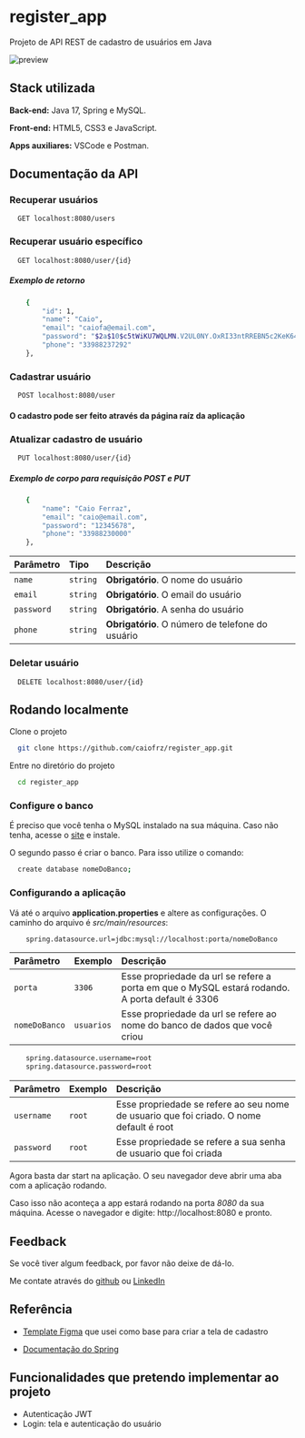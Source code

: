 
# register_app

Projeto de API REST de cadastro de usuários em Java

![preview](https://devporai.com.br/wp-content/uploads/2021/01/O-que-e-CRUD-740x414.jpg)

## Stack utilizada

**Back-end:** Java 17, Spring e MySQL.

**Front-end:** HTML5, CSS3 e JavaScript.

**Apps auxiliares:** VSCode e Postman.




## Documentação da API


### Recuperar usuários

```http
  GET localhost:8080/users
```
### Recuperar usuário específico

```http
  GET localhost:8080/user/{id}
```
##### Exemplo de retorno
```bash
    {
        "id": 1,
        "name": "Caio",
        "email": "caiofa@email.com",
        "password": "$2a$10$c5tWiKU7WQLMN.V2UL0NY.OxRI33ntRREBN5c2KeK649/ek/7Hbtm",
        "phone": "33988237292"
    },
```
### Cadastrar usuário

```http
  POST localhost:8080/user
```

#### O cadastro pode ser feito através da página raíz da aplicação
### Atualizar cadastro de usuário

```http
  PUT localhost:8080/user/{id}
```
##### Exemplo de corpo para requisição POST e PUT
```bash
    {
        "name": "Caio Ferraz",
        "email": "caio@email.com",
        "password": "12345678",
        "phone": "33988230000"
    },
```
| Parâmetro   | Tipo       | Descrição                                   |
| :---------- | :--------- | :------------------------------------------ |
| `name`      | `string` | **Obrigatório**. O nome do usuário|
| `email`      | `string` | **Obrigatório**. O email do usuário|
| `password`      | `string` | **Obrigatório**. A senha do usuário|
| `phone`      | `string` | **Obrigatório**. O número de telefone do usuário|

### Deletar usuário
```http
  DELETE localhost:8080/user/{id}
```


## Rodando localmente

Clone o projeto

```bash
  git clone https://github.com/caiofrz/register_app.git
```

Entre no diretório do projeto

```bash
  cd register_app
```
### Configure o banco

É preciso que você tenha o MySQL instalado na sua máquina. Caso não tenha, acesse o [site](https://www.mysql.com) e instale.

O segundo passo é criar o banco. Para isso utilize o comando: 
```bash
  create database nomeDoBanco;
```

### Configurando a aplicação

Vá até o arquivo **application.properties** e altere as configurações. O caminho do arquivo é *src/main/resources*:

```bash
    spring.datasource.url=jdbc:mysql://localhost:porta/nomeDoBanco
```

| Parâmetro   | Exemplo       | Descrição                                   |
| :---------- | :--------- | :------------------------------------------ |
| `porta`      | `3306` | Esse propriedade da url se refere a porta em que o MySQL estará rodando. A porta default é 3306|
| `nomeDoBanco`      | `usuarios` | Esse propriedade da url se refere ao nome do banco de dados que você criou|


```bash
    spring.datasource.username=root
    spring.datasource.password=root
```
| Parâmetro   | Exemplo       | Descrição                                   |
| :---------- | :--------- | :------------------------------------------ |
| `username`      | `root` | Esse propriedade se refere ao seu nome de usuario que foi criado. O nome default é root|
| `password`      | `root` | Esse propriedade se refere a sua senha de usuario que foi criada|


Agora basta dar start na aplicação. O seu navegador deve abrir uma aba com a aplicação rodando.

Caso isso não aconteça a app estará rodando na porta *8080* da sua máquina. Acesse o navegador e digite: http://localhost:8080 e pronto.


## Feedback

Se você tiver algum feedback, por favor não deixe de dá-lo. 

Me contate através do [github](https://github.com/caiofrz) 
ou [LinkedIn](https://www.linkedin.com/in/caio-ferraz-almeida/) 


## Referência

 - [Template Figma](https://www.figma.com/file/UvTTs9kvgM8YKfpIauHzXc/Tela-de-Login%2FCadastro-(Community?node-id=1-2&t=Bol6xH58nwJOTYGj-0)) que usei como base para criar a tela de cadastro

- [Documentação do Spring](https://spring.io)
## Funcionalidades que pretendo implementar ao projeto

- Autenticação JWT
- Login: tela e autenticação do usuário

